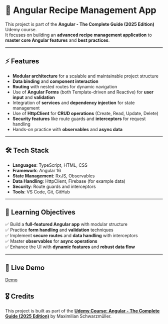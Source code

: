 # 📌 Angular Recipe Management App

This project is part of the **Angular - The Complete Guide (2025 Edition)** Udemy course.  
It focuses on building an **advanced recipe management application** to **master core Angular features** and **best practices**.

---

## ⚡ Features

- **Modular architecture** for a scalable and maintainable project structure  
- **Data binding** and **component interaction**  
- **Routing** with nested routes for dynamic navigation  
- Use of **Angular Forms** (both Template-driven and Reactive) for **user input** and **validation**  
- Integration of **services** and **dependency injection** for state management  
- Use of **HttpClient** for **CRUD operations** (Create, Read, Update, Delete)  
- **Security features** like route guards and **interceptors** for request handling  
- Hands-on practice with **observables** and **async data**  

---

## 🛠️ Tech Stack

- **Languages**: TypeScript, HTML, CSS  
- **Framework**: Angular 16  
- **State Management**: RxJS, Observables  
- **Data Handling**: HttpClient, Firebase (for example data)  
- **Security**: Route guards and interceptors  
- **Tools**: VS Code, Git, GitHub  

---

## 🎯 Learning Objectives

✅ Build a **full-featured Angular app** with modular structure  
✅ Practice **form handling** and **validation** techniques  
✅ Implement **secure routes** and **data handling** with interceptors  
✅ Master **observables** for **async operations**  
✅ Enhance the UI with **dynamic features** and **robust data flow**  

---

## 🚀 Live Demo

[Demo](https://flavia3107.github.io/angular-v16-course-project/recipes)

## 🎖️ Credits

This project is built as part of the [**Udemy Course: Angular - The Complete Guide (2025 Edition)**](https://www.udemy.com/course-dashboard-redirect/?course_id=756150) by Maximilian Schwarzmüller.

